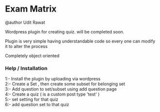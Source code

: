 Exam Matrix
===========
@author Udit Rawat


Wordpress plugin for creating quiz. will be completed soon.

Plugin is very simple having understandable code so every one can modify it to alter the process

Completely object oriented

<h3> Help / Installation </h3>

1:- Install the plugin by uploading via wordpress<br/>
2:- Create a Set , then create some subset for belonging set<br/>
3:- Add question to set/subset using add question page<br/>
4:- Create a quiz ( is a custom post type 'test' )<br/>
5:- set setting for that quiz<br/>
6:- add question set to that quiz<br/>

